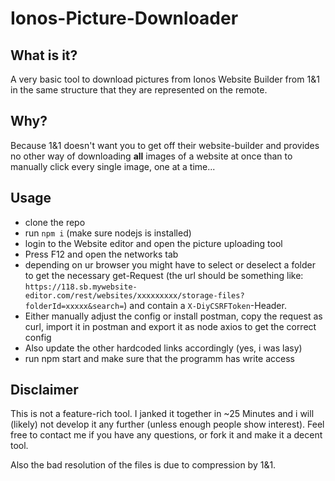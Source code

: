 # Ionos-Picture-Downloader
## What is it?
A very basic tool to download pictures from Ionos Website Builder from 1&1 in the same structure that they are represented on the remote.
## Why?
Because 1&1 doesn't want you to get off their website-builder and provides no other way of downloading **all** images of a website at once than to manually click every single image, one at a time...
## Usage
- clone the repo
- run `npm i` (make sure nodejs is installed)
- login to the Website editor and open the picture uploading tool
- Press F12 and open the networks tab
- depending on ur browser you might have to select or deselect a folder to get the necessary get-Request (the url should be something like: `https://118.sb.mywebsite-editor.com/rest/websites/xxxxxxxxx/storage-files?folderId=xxxxx&search=`) and contain a `X-DiyCSRFToken`-Header.
- Either manually adjust the config or install postman, copy the request as curl, import it in postman and export it as node axios to get the correct config
- Also update the other hardcoded links accordingly (yes, i was lasy)
- run npm start and make sure that the programm has write access

## Disclaimer
This is not a feature-rich tool. I janked it together in ~25 Minutes and i will (likely) not develop it any further (unless enough people show interest). Feel free to contact me if you have any questions, or fork it and make it a decent tool.

Also the bad resolution of the files is due to compression by 1&1.